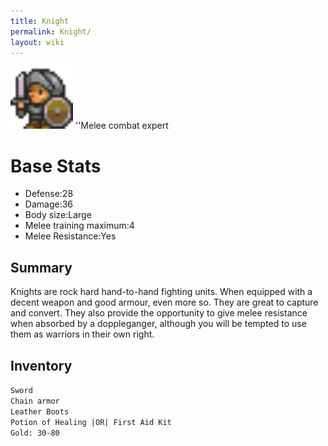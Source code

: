 ```yaml
---
title: Knight
permalink: Knight/
layout: wiki
---
```


<img src="knight.png" title="fig:knight.png" alt="knight.png" width="100" />
''Melee combat expert

Base Stats
==========

-   Defense:28
-   Damage:36
-   Body size:Large
-   Melee training maximum:4
-   Melee Resistance:Yes

Summary
-------

Knights are rock hard hand-to-hand fighting units. When equipped with a
decent weapon and good armour, even more so. They are great to capture
and convert. They also provide the opportunity to give melee resistance
when absorbed by a doppleganger, although you will be tempted to use
them as warriors in their own right.

Inventory
---------

`Sword`  
`Chain armor`  
`Leather Boots`  
`Potion of Healing |OR| First Aid Kit`  
`Gold: 30-80`
